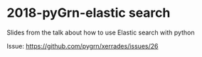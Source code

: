 # 2018-pyGrn-elastic search

Slides from the talk about how to use Elastic search with python

Issue: https://github.com/pygrn/xerrades/issues/26